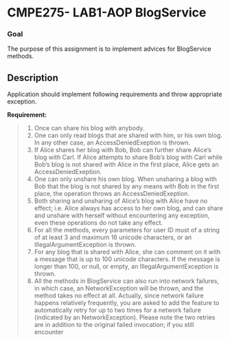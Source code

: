 CMPE275- LAB1-AOP BlogService
===================


### Goal
The purpose of this assignment is to implement advices for BlogService methods.



Description
-------------

Application should implement following requirements and throw appropriate exception. 

**Requirement:**

> 1. Once can share his blog with anybody.
> 2. One can only read blogs that are shared with him, or his own blog. In any other case, an AccessDeniedExeption is thrown.
> 3. If Alice shares her blog with Bob, Bob can further share Alice’s blog with Carl. If Alice attempts to share Bob’s blog with Carl while Bob’s blog is not shared with Alice in the first place, Alice gets an AccessDeniedExeption.
> 4. One can only unshare his own blog. When unsharing a blog with Bob that the blog is not shared by any means with Bob in the first place, the operation throws an AccessDeniedExeption. 
> 5. Both sharing and unsharing of Alice’s blog with Alice have no effect; i.e. Alice always has access to her own blog, and can share and unshare with herself without encountering any exception, even these operations do not take any effect.
> 6. For all the methods, every parameters for user ID must of a string of at least 3 and maximum 16 unicode characters, or an IllegalArgumentException is thrown.  
> 7. For any blog that is shared with Alice, she can comment on it with a message that is up to 100 unicode characters. If the message is longer than 100, or null, or empty, an IllegalArgumentException is thrown.
> 8. All the methods in BlogService can also run into network failures, in which case, an NetworkException will be thrown, and the method takes no effect at all. Actually, since network failure happens relatively frequently, you are asked to add the feature to automatically retry for up to two times for a network failure (indicated by an NetworkException). Please note the two retries are in addition to the original failed invocation; if you still encounter 

